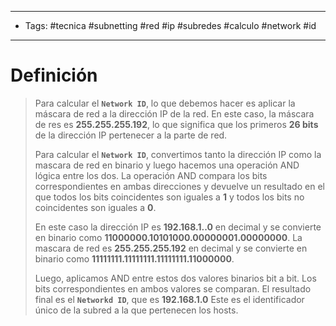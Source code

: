 --------------------
- Tags: #tecnica #subnetting #red #ip #subredes #calculo #network #id
-----------------------------
# Definición

> Para calcular el **`Network ID`**, lo que debemos hacer es aplicar la máscara de red a la dirección IP de la red. En este caso, la máscara de res es **255.255.255.192**, lo que significa que los primeros **26 bits** de la dirección IP pertenecer a la parte de red.
> 
> Para calcular el **`Network ID`**, convertimos tanto la dirección IP como la mascara de red en binario y luego hacemos una operación AND lógica entre  los dos. La operación AND compara los bits correspondientes en ambas direcciones y devuelve un resultado en el que todos los bits coincidentes son iguales a **1** y todos los bits no coincidentes son iguales a **0**. 
> 
> En este caso la dirección IP es **192.168.1..0** en decimal y se convierte en binario como **11000000.10101000.00000001.00000000**.
> La mascara de red es **255.255.255.192** en decimal y se convierte en binario como **11111111.11111111.11111111.11000000**.
> 
> Luego, aplicamos AND entre estos dos valores binarios bit a bit. Los bits correspondientes en ambos valores se comparan.
> El resultado final es el **`Networkd ID`**, que es **192.168.1.0** Este es el identificador único de la subred a la que pertenecen los hosts.